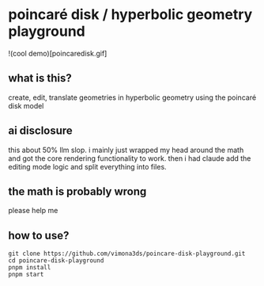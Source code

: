 # poincaré disk / hyperbolic geometry playground
!(cool demo)[poincaredisk.gif]

## what is this?
create, edit, translate geometries in hyperbolic geometry using the poincaré disk model

## ai disclosure
this about 50% llm slop. i mainly just wrapped my head around the math and got the core rendering functionality to work. then i had claude add the editing mode logic and split everything into files.

## the math is probably wrong
please help me

## how to use?
```
git clone https://github.com/vimona3ds/poincare-disk-playground.git
cd poincare-disk-playground
pnpm install
pnpm start
```
